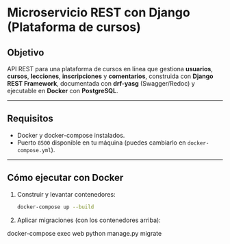 # Microservicio REST con Django (Plataforma de cursos)

## Objetivo
API REST para una plataforma de cursos en línea que gestiona **usuarios**, **cursos**, **lecciones**, **inscripciones** y **comentarios**, construida con **Django REST Framework**, documentada con **drf-yasg** (Swagger/Redoc) y ejecutable en **Docker** con **PostgreSQL**.

---

## Requisitos
- Docker y docker-compose instalados.
- Puerto `8500` disponible en tu máquina (puedes cambiarlo en `docker-compose.yml`).

---

## Cómo ejecutar con Docker

1. Construir y levantar contenedores:
   ```bash
   docker-compose up --build
   
2. Aplicar migraciones (con los contenedores arriba):

docker-compose exec web python manage.py migrate



